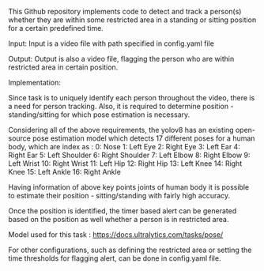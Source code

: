 This Github repository implements code to detect and track a person(s) whether they are within some restricted area in a standing or sitting position for a certain predefined time.

Input: Input is a video file with path specified in config.yaml file

Output: Output is also a video file, flagging the person who are within restricted area in certain position.

Implementation:

Since task is to uniquely identify each person throughout the video, there is a need for person tracking. Also, it is required to determine position - standing/sitting for which pose estimation is necessary.

Considering all of the above requirements, the yolov8 has an existing open-source pose estimation model which detects 17 different poses for a human body, which are index as : 0: Nose 1: Left Eye 2: Right Eye 3: Left Ear 4: Right Ear 5: Left Shoulder 6: Right Shoulder 7: Left Elbow 8: Right Elbow 9: Left Wrist 10: Right Wrist 11: Left Hip 12: Right Hip 13: Left Knee 14: Right Knee 15: Left Ankle 16: Right Ankle

Having information of above key points joints of human body it is possible to estimate their position - sitting/standing with fairly high accuracy.

Once the position is identified, the timer based alert can be generated based on the position as well whether a person is in restricted area.

Model used for this task : https://docs.ultralytics.com/tasks/pose/

For other configurations, such as defining the restricted area or setting the time thresholds for flagging alert, can be done in config.yaml file.

